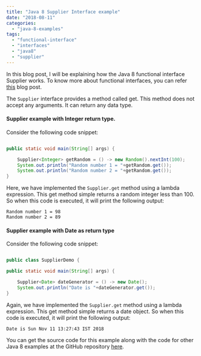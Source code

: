 ```yaml
---
title: "Java 8 Supplier Interface example"
date: "2018-08-11"
categories: 
  - "java-8-examples"
tags: 
  - "functional-interface"
  - "interfaces"
  - "java8"
  - "supplier"
---
```


In this blog post, I will be explaining how the Java 8 functional interface Supplier works. To know more about functional interfaces, you can refer [this](https://reshmabidikar.github.io/2019/03/java-8-functional-interface.html) blog post.

The `Supplier` interface provides a method called get. This method does not accept any arguments. It can return any data type.

#### Supplier example with Integer return type.

Consider the following code snippet:

```java

public static void main(String[] args) {

    Supplier<Integer> getRandom = () -> new Random().nextInt(100); 
    System.out.println("Random number 1 = "+getRandom.get()); 
    System.out.println("Random number 2 = "+getRandom.get());
}
```

Here, we have implemented the `Supplier.get` method using a lambda expression. This get method simple returns a random integer less than 100. So when this code is executed, it will print the following output:

```
Random number 1 = 98
Random number 2 = 89
```

#### Supplier example with Date as return type

Consider the following code snippet:

````java

public class SupplierDemo {

public static void main(String[] args) {

    Supplier<Date> dateGenerator = () -> new Date(); 
    System.out.println("Date is "+dateGenerator.get());
}
````

Again, we have implemented the `Supplier.get` method using a lambda expression. This get method simple returns a date object. So when this code is executed, it will print the following output:

```
Date is Sun Nov 11 13:27:43 IST 2018
```

You can get the source code for this example along with the code for other Java 8 examples at the GitHub repository [here](https://github.com/reshmabidikar/Java8Demo).
